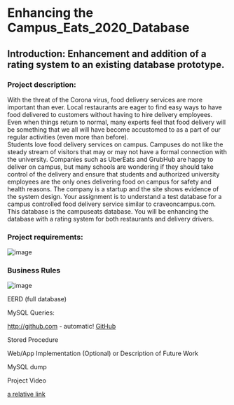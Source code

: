 # Enhancing the Campus_Eats_2020_Database

## Introduction: Enhancement and addition of a rating system to an existing database prototype.

### Project description:
With the threat of the Corona virus, food delivery services are more important than ever.  Local restaurants are eager to find easy ways to have food delivered to customers without having to hire delivery employees. Even when things return to normal, many experts feel that food delivery will be something that we all will have become accustomed to as a part of our regular activities (even more than before).  
Students love food delivery services on campus.  Campuses do not like the steady stream of visitors that may or  may not have a formal connection with the university.  Companies such as UberEats and GrubHub are happy to deliver on campus, but many schools are wondering if they should take control of the delivery and ensure that students and authorized university employees are the only ones delivering food on campus for safety and health reasons.
The company is a startup and  the site shows evidence of the system design.  Your assignment is to understand a test database for a campus controlled food delivery service similar to craveoncampus.com.  This database is the campuseats database.  You will be enhancing the database with a rating system for both restaurants and delivery drivers.  

### Project requirements: 
![image](https://user-images.githubusercontent.com/83289980/117827605-1fbb8980-b23f-11eb-94f4-3d12df2a57ab.png)

### Business Rules
![image](https://user-images.githubusercontent.com/83289980/117827801-4bd70a80-b23f-11eb-8a2b-666057569035.png)


EERD (full database)

MySQL Queries:

http://github.com - automatic!
[GitHub](http://github.com)

Stored Procedure

Web/App Implementation (Optional) or Description of Future Work

MySQL dump

Project Video

[a relative link](User-roles-access.sql)
